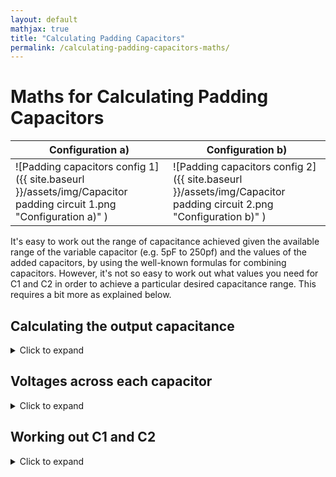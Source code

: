 ```yaml
---
layout: default
mathjax: true
title: "Calculating Padding Capacitors"
permalink: /calculating-padding-capacitors-maths/
---
```

# Maths for Calculating Padding Capacitors

| Configuration a)  | Configuration b) |
| ------------- | ------------- |
| ![Padding capacitors config 1]({{ site.baseurl }}/assets/img/Capacitor padding circuit 1.png "Configuration a)" )  | ![Padding capacitors config 2]({{ site.baseurl }}/assets/img/Capacitor padding circuit 2.png "Configuration b)" )  |

It's easy to work out the range of capacitance achieved given the available range of the variable capacitor (e.g. 5pF to 250pf) and the values of the added capacitors, by using the well-known formulas for combining capacitors. However, it's not so easy to work out what values you need for C1 and C2 in order to achieve a particular desired capacitance range. This requires a bit more as explained below.

## Calculating the output capacitance
<details markdown=1><summary markdown="span">Click to expand</summary>
  <summary>Click to expand</summary>
  We can use the well-known formulas for capacitors in parallel $$C=C1+C2$$ and series $$\frac{1}{C}=\frac{1}{C1}+\frac{1}{C2}$$ to work out the output capacitance of each configuration for a particular value of its variable capacitor CV:


  For Configuration a):
  
      $$Cout=\frac{1}{\frac{1}{CV+C2}+\frac{1}{C1}}$$
  
  For Configuration b):
  
      $$Cout=C2 + \frac{1}{\frac{1}{CV}+\frac{1}{C1}}$$
</details>

## Voltages across each capacitor
<details markdown=1><summary markdown="span">Click to expand</summary>
A capacitive divider is very similar to a resistive divider in that voltages divide according to the ratios of the impedances; higher voltages across higher impedances and vice versa. The maths looks different though because the reactance (equal to the impedance if the capacitor is perfect) is proportinal to the reciprocal of the capacitance. 
  
So, for a simple capacitive divider comprising two capacitors C1 and C2 in series, the voltage across C1 is: $$V1 = Vin\frac{Ctotal}{C1}$$ where $$Ctotal=\frac{1}{\frac{1}{C1}+\frac{1}{C2}}$$ i.e. :
  
$$V1=\frac{Vin}{1+\frac{C1}{C2}}$$

So, the voltages as a fraction of the voltage across Cout are:

| Capacitor  | Configuration a)  | Configuration b) |
| ------------- | ------------- | ------------- |
| CV | $$\frac{1}{1+\frac{C2+CV}{C1}}$$ | $$\frac{1}{1+\frac{CV}{C1}}$$ |
| C1 | $$\frac{1}{1+\frac{C1}{C2+CV}}$$ | $$\frac{1}{1+\frac{C1}{CV}}$$ |
| C2 | same as V at CV | same as V at Cout |
  
</details>

## Working out C1 and C2
<details markdown=1><summary markdown="span">Click to expand</summary>

### Configuration a)

Let's look first at the first configuration with the parallel capacitor connected directly across the variable one:

Let's call the capacitance range we need A (min) to B (max) and the capacitance range of the variable capacitor similarly $$\alpha$$ and $$\beta$$.

From the capacitor combination formulas above we can see that

$$\frac{1}{A}=\frac{1}{C1}+\frac{1}{C2+\alpha}$$

for the minimum capacitance, and 

$$\frac{1}{B}=\frac{1}{C1}+\frac{1}{C2+\beta}$$

for the maximum capacitance

Rearranging, 

$$\frac{1}{C1}=\frac{1}{A}-\frac{1}{C2+\alpha}=\frac{1}{B}-\frac{1}{C2+\beta}$$

If we multiply through with $$(C2+\alpha)(C2+\beta)$$, then expand those brackets and gather terms together, we find that the right hand equality (the one that doesn't involve C1) shows C2 in a quadratic equation:

<p>$$\displaylines{(\frac{1}{A}-\frac{1}{B})C2^2 \\\ +(\frac{\alpha}{A}-\frac{\alpha}{B}+\frac{\beta}{A}-\frac{\beta}{B})C2 \\\ +\frac{\alpha\beta}{A}-\frac{\alpha\beta}{B}+\alpha-\beta=0 }$$</p>

Using the standard notation for quadratic coefficients a,b,c we have a quadratic with:

$$a=\frac{1}{A}-\frac{1}{B}$$

$$b=a(\alpha+\beta)$$

$$c=a\alpha\beta+\alpha-\beta$$

... noting that, for convenience, the coefficient a appears in the expressions for coefficients b and c.

Then we can use the standard formula (using only the positive square root)

$$C2=\frac{-b+\sqrt{b^2-4ac}}{2a}$$

To get C2, and then C1 follows easily from 

$$\frac{1}{C1}=\frac{1}{B}+\frac{1}{C2+\beta}$$

### Configuration b)

For the other configuration, the maths is very similar and shows that this time C1 rather than C2 is quadratic with coefficients -

$$a=B-A+\alpha-\beta$$

$$b=(B-A)(\alpha+\beta)$$

$$c=\alpha\beta(B-A)$$

This time we use the *negative* result of the square root to find C1:

$$C1=\frac{-b-\sqrt{b^2-4ac}}{2a}$$

... and then get C2 from 

$$C2=B-\frac{1}{(\frac{1}{C1}+\frac{1}{\beta})}$$

</details>
